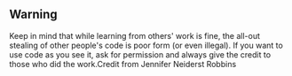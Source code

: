 ## Warning

Keep in mind that while learning from others' work is fine, the all-out stealing of other people's code is poor form (or even illegal). If you want to use code as you see it, ask for permission and always give the credit to those who did the work.Credit from Jennifer Neiderst Robbins

